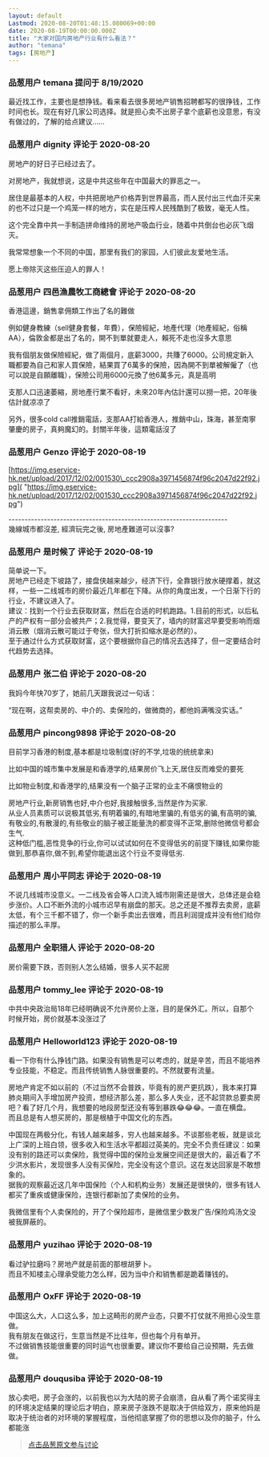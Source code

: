 ```yaml
---
layout: default
Lastmod: 2020-08-20T01:48:15.080069+00:00
date: 2020-08-19T00:00:00.000Z
title: "大家对国内房地产行业有什么看法？"
author: "temana"
tags: [房地产]
---
```



### 品葱用户 **temana** 提问于 8/19/2020
    
最近找工作，主要也是想挣钱。看来看去很多房地产销售招聘都写的很挣钱，工作时间也长。现在有好几家公司选择。就是担心卖不出房子拿个底薪也没意思，有没有做过的，了解的给点建议……
    
                

### 品葱用户 **dignity** 评论于 2020-08-20
        
房地产的好日子已经过去了。  
  
对房地产，我就想说，这是中共这些年在中国最大的罪恶之一。  
  
居住是最基本的人权，中共把房地产价格弄到世界最高，而人民付出三代血汗买来的也不过只是一个鸡笼一样的地方，实在是压榨人民残酷到了极致，毫无人性。  
  
这个完全靠中共一手制造拼命维持的房地产吸血行业，随着中共倒台也必灰飞烟灭。  
  
我常常想象一个不同的中国，那里有我们的家园，人们彼此友爱地生活。  
  
愿上帝除灭这些压迫人的罪人！
        
                

### 品葱用户 **四邑漁農牧工商總會** 评论于 2020-08-20
        
香港這邊，銷售拿佣類工作出了名的難做  
  
例如健身教練（sell健身套餐，年費），保險經紀，地產代理（地產經紀，俗稱AA），倫敦金都是出了名的，開不到單就要走人，賴死不走也沒多大意思  
  
我有個朋友做保險經紀，做了兩個月，底薪3000，共賺了6000。公司規定新入職都要為自己和家人買保險，結果買了6萬多的保險，因為開不到單被解僱了（也可以說是自願離職），保險公司用6000元換了他6萬多元，真是高明  
  
支那人口迅速萎縮，房地產行業不看好，未來20年內估計還可以撈一把，20年後估計就凉凉了  
  
另外，很多cold call推銷電話，支那AA打給香港人，推銷中山，珠海，甚至南寧肇慶的房子，真夠魔幻的。封關半年後，這類電話沒了
        
                

### 品葱用户 **Genzo** 评论于 2020-08-19
        
[https://img.eservice-hk.net/upload/2017/12/02/001530\_ccc2908a3971456874f96c2047d22f92.jpg]( "https://img.eservice-hk.net/upload/2017/12/02/001530_ccc2908a3971456874f96c2047d22f92.jpg")  
  
\--------------------------------------------------------------------  
幾線城市都沒差, 經濟玩完之後, 房地產難道可以沒事?
        
                

### 品葱用户 **是时候了** 评论于 2020-08-19
        
简单说一下。  
房地产已经走下坡路了，接盘侠越来越少，经济下行，全靠银行放水硬撑着，就这样，一些一二线城市的房价最近几年都在下降。从你的角度出发，一个日渐下行的行业，不建议进入了。  
建议：找到一个行业去获取财富，然后在合适的时机跑路。1.目前的形式，以后私产的产权有一部分会被共产；2.我觉得，要变天了，墙内的财富迟早要受影响而烟消云散（烟消云散可能过于夸张，但大打折扣缩水是必然的）。  
至于通过什么方式获取财富，这个要根据你自己的情况去选择了，但一定要结合时代趋势去选择。
        
                

### 品葱用户 **张二伯** 评论于 2020-08-20
        
我妈今年快70岁了，她前几天跟我说过一句话：  
  
“现在啊，这帮卖房的、中介的、卖保险的，做微商的，都他妈满嘴没实话。”
        
                

### 品葱用户 **pincong9898** 评论于 2020-08-20
        
目前学习香港的制度,基本都是垃圾制度(好的不学,垃圾的统统拿来)  
  
比如中国的城市集中发展是和香港学的,结果房价飞上天,居住反而难受的要死  
  
比如物业制度,和香港学的,结果没有一个脑子正常的业主不痛恨物业的  
  
房地产行业,新房销售也好,中介也好,我接触很多,当然是作为买家.  
从业人员素质可以说极其低劣,有明着骗的,有暗地里骗的,有低劣的骗,有高明的骗,有敬业的,有散漫的,有些敬业的脑子被正能量洗的都变得不正常,删除他微信号都会生气.  
这种低门槛,恶性竞争的行业,你可以试试如何在不变得低劣的前提下赚钱,如果你能做到,那恭喜你,做不到,希望你能退出这个行业不变得低劣.
        
                

### 品葱用户 **周小平同志** 评论于 2020-08-19
        
不说几线城市没意义。一二线及省会等人口流入城市刚需还是很大，总体还是会稳步涨价。人口不断外流的小城市迟早有崩盘的那天。总之还是不推荐去卖房，底薪太低，有个三千都不错了，你一个新手卖出去很难，而且利润提成并没有他们给你描述的那么丰厚。
        
                

### 品葱用户 **全职猎人** 评论于 2020-08-20
        
房价需要下跌，否则别人怎么结婚，很多人买不起房
        
                

### 品葱用户 **tommy_lee** 评论于 2020-08-19
        
中共中央政治局18年已经明确说不允许房价上涨，目的是保外汇。所以，自那个时候开始，房价就基本没涨过了
        
                

### 品葱用户 **Helloworld123** 评论于 2020-08-19
        
看一下你有什么挣钱门路。如果没有销售是可以考虑的，就是辛苦，而且不能培养专业技能，不稳定。而且传统销售人脉很重要的。不然就要有流量。  
  
房地产肯定不如以前的（不过当然不会普跌，毕竟有的房产更抗跌），我本来打算肺炎期间入手增加房产投资，想经济那么差，那么多人失业，还不起贷款总要卖房吧？看了好几个月，我想要的地段房型还没有等到暴跌😂😂😂。一直在横盘。  
而且总是有人想买房的，那是根植于中国文化的东西。  
  
中国现在两极分化，有钱人越来越多，穷人也越来越多。不谈那些老板，就是谈北上广深的上班白领，很多收入和生活水平都超过英美的。完全不负责任建议：如果没有别的路还可以卖保险，我觉得中国的保险业发展空间还是很大的，最近看了不少洪水影片，发现很多人没有买保险，完全没有这个意识。这在发达回家是不敢想象的。  
据我的观察最近这几年中国保险（个人和机构业务）发展还是很快的，很多有钱人都买了重疾或健康保险，连银行都新加了卖保险的业务。  
  
我微信里有个人卖保险的，开了个保险超市，是微信里少数发广告/保险鸡汤文没被我屏蔽的。
        
                

### 品葱用户 **yuzihao** 评论于 2020-08-19
        
看过驴拉磨吗？房地产就是前面的那根胡萝卜。  
而且不知楼主心理承受能力怎么样，因为当中介和销售都是跪着赚钱的。
        
                

### 品葱用户 **OxFF** 评论于 2020-08-19
        
中国这么大，人口这么多，加上这畸形的房产业态，只要不打仗就不用担心没生意做。  
我有朋友在做这行，生意当然是不比往年，但也每个月有单开。  
不过做销售技能很重要的同时运气也很重要。建议你不要给自己设预期，先去做做。
        
                

### 品葱用户 **douqusiba** 评论于 2020-08-19
        
放心卖吧，房子会涨的，以前我也以为大陆的房子会崩溃，自从看了两个诺奖得主的环境决定结果的理论后才明白，原来房子涨跌不是取决于供给双方，原来他妈是取决于统治者的对环境的掌握程度，当他彻底掌握了你的思想以及你的脑子，什么都能涨
        
                





> [点击品葱原文参与讨论](https://pincong.rocks/question/30000)

